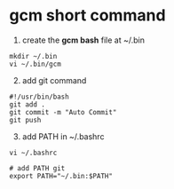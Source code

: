 # **gcm short command**
1. create the **gcm bash** file at ~/.bin
```
mkdir ~/.bin
vi ~/.bin/gcm
```
2. add git command
```
#!/usr/bin/bash
git add .
git commit -m "Auto Commit"
git push
```
3. add PATH in ~/.bashrc
```
vi ~/.bashrc

# add PATH git
export PATH="~/.bin:$PATH"
```